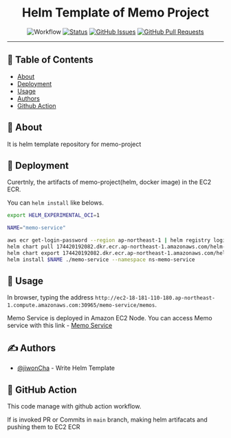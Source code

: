 <h1 align="center">Helm Template of Memo Project</h1>

<div align="center">

![Workflow](https://github.com/jiwonCha/memo-project-helm/actions/workflows/helm-package-push.yaml/badge.svg)
[![Status](https://img.shields.io/badge/status-active-success.svg)]()
[![GitHub Issues](https://img.shields.io/github/issues/jiwonCha/memo-project-helm.svg)](https://github.com/jiwonCha/The-Documentation-Compendium/issues)
[![GitHub Pull Requests](https://img.shields.io/github/issues-pr/jiwonCha/memo-project-helm.svg)](https://github.com/jiwonCha/memo-project-helm/issues)

</div>

---

## 📝 Table of Contents

- [About](#about)
- [Deployment](#deployment)
- [Usage](#usage)
- [Authors](#authors)
- [Github Action](#action)

## 🧐 About <a name = "about"></a>

It is helm template repository for memo-project 

## 🚀 Deployment <a name = "deployment"></a>

Curertnly, the artifacts of memo-project(helm, docker image) in the EC2 ECR.

You can `helm install` like belows.

```bash
export HELM_EXPERIMENTAL_OCI=1

NAME="memo-service"

aws ecr get-login-password --region ap-northeast-1 | helm registry login --username AWS --password-stdin 174420192082.dkr.ecr.ap-northeast-1.amazonaws.com/helm-artifact-repository
helm chart pull 174420192082.dkr.ecr.ap-northeast-1.amazonaws.com/helm-artifact-repository:memo-service
helm chart export 174420192082.dkr.ecr.ap-northeast-1.amazonaws.com/helm-artifact-repository:memo-service ./charts
helm install $NAME ./memo-service --namespace ns-memo-service
```

## 🎈 Usage <a name="usage"></a>

In browser, typing the address `http://ec2-18-181-110-180.ap-northeast-1.compute.amazonaws.com:30965/memo-service/memos`.



Memo Service is deployed in Amazon EC2 Node. You can access Memo service with this link - [Memo Service](http://ec2-18-181-110-180.ap-northeast-1.compute.amazonaws.com:30965/memo-service/memos)

## ✍️ Authors <a name = "authors"></a>

- [@jiwonCha](https://github.com/jiwonCha) - Write Helm Template

## 🔧 GitHub Action <a name = "action">

This code manage with github action workflow.

If is invoked PR or Commits in `main` branch, making helm artifacats and pushing them to EC2 ECR